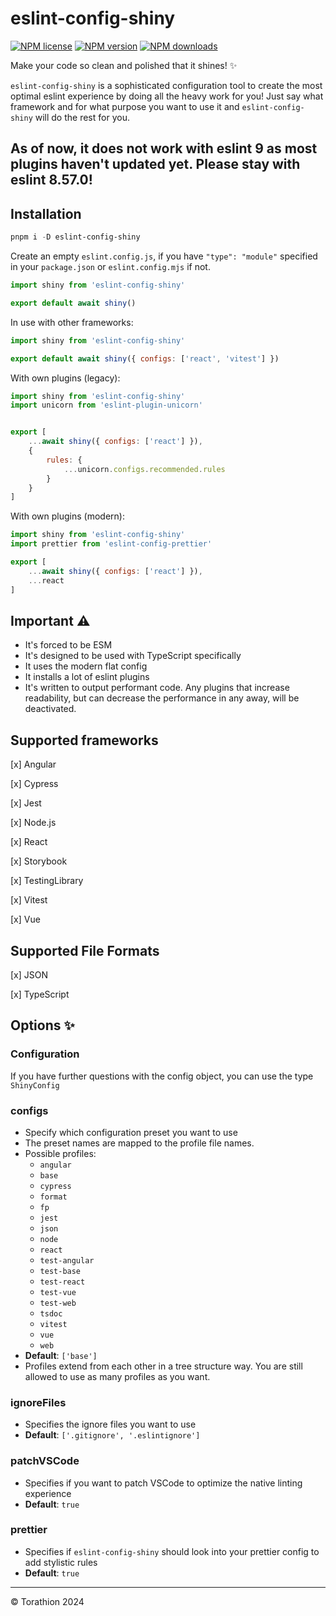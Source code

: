 # eslint-config-shiny

[![NPM license](https://img.shields.io/npm/l/eslint-config-shiny.svg)](https://www.npmjs.com/package/eslint-config-shiny)
[![NPM version](https://img.shields.io/npm/v/eslint-config-shiny.svg)](https://www.npmjs.com/package/eslint-config-shiny)
[![NPM downloads](https://img.shields.io/npm/dm/eslint-config-shiny.svg)](http://www.npmtrends.com/eslint-config-shiny)

Make your code so clean and polished that it shines! :sparkles:

`eslint-config-shiny` is a sophisticated configuration tool to create the most optimal eslint experience by doing all the heavy work for you! Just say what framework and for what purpose you want to use it and `eslint-config-shiny` will do the rest for you.

## As of now, it does not work with eslint 9 as most plugins haven't updated yet. Please stay with eslint 8.57.0!

## Installation

```powershell
pnpm i -D eslint-config-shiny
```

Create an empty `eslint.config.js`, if you have `"type": "module"` specified in your `package.json` or `eslint.config.mjs` if not.

```js
import shiny from 'eslint-config-shiny'

export default await shiny()
```

In use with other frameworks:

```js
import shiny from 'eslint-config-shiny'

export default await shiny({ configs: ['react', 'vitest'] })
```

With own plugins (legacy):

```js
import shiny from 'eslint-config-shiny'
import unicorn from 'eslint-plugin-unicorn'


export [
    ...await shiny({ configs: ['react'] }),
    {
        rules: {
            ...unicorn.configs.recommended.rules
        }
    }
]
```

With own plugins (modern):

```js
import shiny from 'eslint-config-shiny'
import prettier from 'eslint-config-prettier'

export [
    ...await shiny({ configs: ['react'] }),
    ...react
]
```

## Important :warning:

-   It's forced to be ESM
-   It's designed to be used with TypeScript specifically
-   It uses the modern flat config
-   It installs a lot of eslint plugins
-   It's written to output performant code. Any plugins that increase readability, but can decrease the performance in any away, will be deactivated.

## Supported frameworks

[x] Angular

[x] Cypress

[x] Jest

[x] Node.js

[x] React

[x] Storybook

[x] TestingLibrary

[x] Vitest

[x] Vue

## Supported File Formats

[x] JSON

[x] TypeScript

## Options :sparkles:

### Configuration

If you have further questions with the config object, you can use the type `ShinyConfig`

### configs

-   Specify which configuration preset you want to use
-   The preset names are mapped to the profile file names.
-   Possible profiles:
    -   `angular`
    -   `base`
    -   `cypress`
    -   `format`
    -   `fp`
    -   `jest`
    -   `json`
    -   `node`
    -   `react`
    -   `test-angular`
    -   `test-base`
    -   `test-react`
    -   `test-vue`
    -   `test-web`
    -   `tsdoc`
    -   `vitest`
    -   `vue`
    -   `web`
-   **Default**: `['base']`
-   Profiles extend from each other in a tree structure way. You are still allowed to use as many profiles as you want.

### ignoreFiles

-   Specifies the ignore files you want to use
-   **Default**: `['.gitignore', '.eslintignore']`

### patchVSCode

-   Specifies if you want to patch VSCode to optimize the native linting experience
-   **Default**: `true`

### prettier

-   Specifies if `eslint-config-shiny` should look into your prettier config to add stylistic rules
-   **Default**: `true`

---

© Torathion 2024
